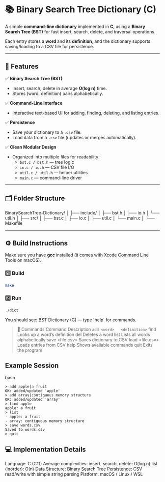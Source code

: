 # 📚 Binary Search Tree Dictionary (C)

A simple **command-line dictionary** implemented in **C**, using a **Binary Search Tree (BST)** for fast insert, search, delete, and traversal operations.

Each entry stores a **word** and its **definition**, and the dictionary supports saving/loading to a CSV file for persistence.

---

## 🧠 Features

✅ **Binary Search Tree (BST)**

- Insert, search, delete in average **O(log n)** time.
- Stores (word, definition) pairs alphabetically.

✅ **Command-Line Interface**

- Interactive text-based UI for adding, finding, deleting, and listing entries.

✅ **Persistence**

- Save your dictionary to a `.csv` file.
- Load data from a `.csv` file (updates or merges automatically).

✅ **Clean Modular Design**

- Organized into multiple files for readability:
  - `bst.c / bst.h` — tree logic
  - `io.c / io.h` — CSV file I/O
  - `util.c / util.h` — helper utilities
  - `main.c` — command-line driver

---

## 🗂️ Folder Structure

BinarySearchTree-Dictionary/
│
├── include/
│ ├── bst.h
│ ├── io.h
│ └── util.h
│
├── src/
│ ├── bst.c
│ ├── io.c
│ ├── util.c
│ └── main.c
│
└── Makefile

---

## ⚙️ Build Instructions

Make sure you have **gcc** installed (it comes with Xcode Command Line Tools on macOS).

### 1️⃣ Build

```bash
make
```

### 2️⃣ Run

```bash
./dict
```

You should see:
BST Dictionary (C) — type 'help' for commands.

> 🧾 Commands
> Command Description
> `add <word>	<definition>`
> find <word> Looks up a word’s definition
> del <word> Deletes a word
> list Lists all words alphabetically
> save <file.csv> Saves dictionary to CSV
> load <file.csv> Loads entries from CSV
> help Shows available commands
> quit Exits the program

## Example Session

bash

```
> add apple|a fruit
OK: added/updated 'apple'
> add array|contiguous memory structure
OK: added/updated 'array'
> find apple
apple: a fruit
> list
- apple: a fruit
- array: contiguous memory structure
> save words.csv
Saved to words.csv
> quit
```

## 💻 Implementation Details

Language: C (C11)
Average complexities:
insert, search, delete: O(log n)
list (inorder): O(n)
Data Structure: Binary Search Tree
Persistence: CSV read/write with simple string parsing
Platform: macOS / Linux / WSL
